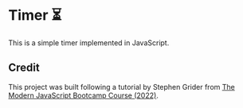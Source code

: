 # Timer ⏳

This is a simple timer implemented in JavaScript.

## Credit

This project was built following a tutorial by Stephen Grider from [The Modern JavaScript Bootcamp Course (2022)](https://www.udemy.com/course/javascript-beginners-complete-tutorial/).
